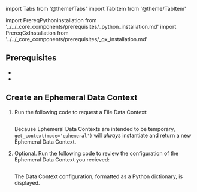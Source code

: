 import Tabs from '@theme/Tabs'
import TabItem from '@theme/TabItem'

import PrereqPythonInstallation from '../../_core_components/prerequisites/_python_installation.md'
import PrereqGxInstallation from '../../_core_components/prerequisites/_gx_installation.md'

## Prerequisites

- <PrereqPythonInstallation/>
- <PrereqGxInstallation/>

## Create an Ephemeral Data Context

<Tabs>

<TabItem value="procedure" label="Procedure">

1. Run the following code to request a File Data Context:

   ```python title='Python input' name="core/set_up_a_gx_environment/_create_a_data_context/ephemeral_data_context.py import great_expectations and get a context"
   ```

   Because Ephemeral Data Contexts are intended to be temporary, `get_context(mode='ephemeral')` will *always* instantiate and return a new Ephemeral Data Context.

2. Optional. Run the following code to review the configuration of the Ephemeral Data Context you recieved:

   ```python title="Python input" name="core/set_up_a_gx_environment/_create_a_data_context/ephemeral_data_context.py review returned Data Context"
   ```
   
   The Data Context configuration, formatted as a Python dictionary, is displayed.

</TabItem>

<TabItem value="sample_code" label="Sample code">

```python title="Python input" name="core/set_up_a_gx_environment/_create_a_data_context/ephemeral_data_context.py full example code"
```

</TabItem>

</Tabs>